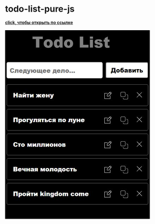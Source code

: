# todo-list-pure-js
<a href="https://westerovs.github.io/todo-list-pure-js/."><b>click, чтобы открыть по ссылке<b></a>
<br>
<br>
<img src="cover.jpg"/>
